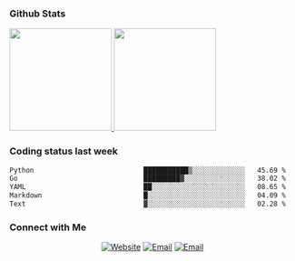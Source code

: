 
### Github Stats

<a href="https://github.com/lileixuan">
  <img height="180em" src="https://github-readme-stats.vercel.app/api?username=lileixuan&theme=buefy&show_icons=true" />
  <img height="180em" src="https://github-readme-stats.vercel.app/api/top-langs/?username=lileixuan&theme=buefy&layout=compact" />
</a>

### Coding status last week 

<!--START_SECTION:waka-->

```txt
Python                           ███████████▒░░░░░░░░░░░░░   45.69 %
Go                               █████████▓░░░░░░░░░░░░░░░   38.02 %
YAML                             ██░░░░░░░░░░░░░░░░░░░░░░░   08.65 %
Markdown                         █░░░░░░░░░░░░░░░░░░░░░░░░   04.09 %
Text                             ▓░░░░░░░░░░░░░░░░░░░░░░░░   02.28 %
```

<!--END_SECTION:waka-->

### Connect with Me 

<p align="center">
<a href="https://www.koomu.cn/"><img alt="Website" src="https://img.shields.io/badge/Website-www.koomu.cn-blue?style=flat-square&logo=google-chrome"></a>
<a href="mailto:lileixuan@gmail.com"><img alt="Email" src="https://img.shields.io/badge/Email-lileixuan@gmail.com-blue?style=flat-square&logo=gmail"></a>
<a href="https://www.koomu.cn/rss/"><img alt="Email" src="https://img.shields.io/badge/RSS-www.koomu.cn%2Frss%2F-blue?style=flat-square&logo=rss"></a>


</p>

